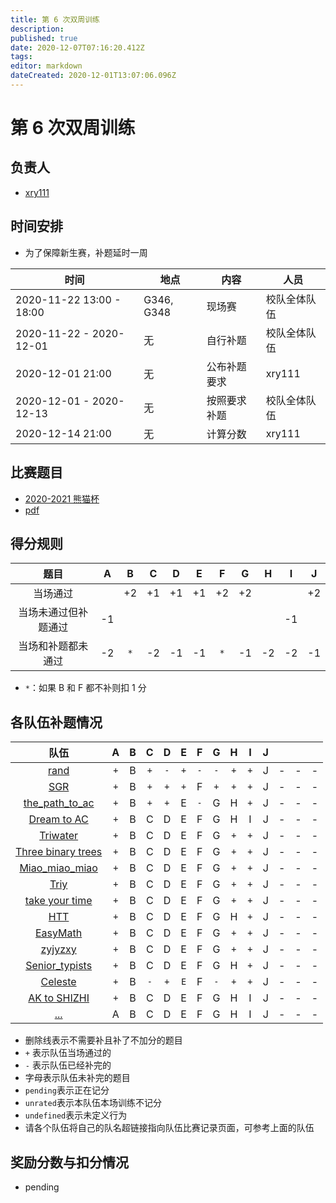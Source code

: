 ```yaml
---
title: 第 6 次双周训练
description: 
published: true
date: 2020-12-07T07:16:20.412Z
tags: 
editor: markdown
dateCreated: 2020-12-01T13:07:06.096Z
---
```


# 第 6 次双周训练

## 负责人

* [xry111](/person/xry111)

## 时间安排

* 为了保障新生赛，补题延时一周

| 时间 | 地点  | 内容 | 人员 |
|---|---|---|---|
| 2020-11-22 13:00 - 18:00 | G346, G348 | 现场赛 | 校队全体队伍 |
| 2020-11-22 - 2020-12-01 | 无 | 自行补题 | 校队全体队伍 |
| 2020-12-01 21:00 | 无 | 公布补题要求 | xry111 |
| 2020-12-01 - 2020-12-13 | 无 | 按照要求补题 | 校队全体队伍 |
| 2020-12-14 21:00 | 无 | 计算分数 | xry111 |

## 比赛题目

* [2020-2021 熊猫杯](https://codeforces.com/group/2l2uaz0vCx/contest/102870)
* [pdf](/orz-panda/2020-2021/statements.pdf)

## 得分规则
|题目|A|B|C|D|E|F|G|H|I|J|
|:-:|:-:|:-:|:-:|:-:|:-:|:-:|:-:|:-:|:-:|:-:|
|当场通过| | +2 | +1 | +1 | +1 | +2 | +2 | | | +2 |
|当场未通过但补题通过|-1| | | | | | |  | -1 | |
|当场和补题都未通过|-2| `*` |-2|-1|-1| `*` |-1|-2|-2|-1|

* `*`：如果 B 和 F 都不补则扣 1 分

## 各队伍补题情况

|队伍|A|B|C|D|E|F|G|H|I|J| | | |
|:-:|:-:|:-:|:-:|:-:|:-:|:-:|:-:|:-:|:-:|:-:|:-:|:-:|:-:|
|[rand](/nonexist)|`+`|B|`+`|`-`|`+`|`-`|`-`|`+`|`+`|J|-|-|-|
|[SGR](/team/SGR)|`+`|B|`+`|`+`|`+`|F|`+`|`+`|`+`|J|-|-|-|
|[the_path_to_ac](/nonexist)|`+`|B|`+`|`+`|E|`-`|G|H|`+`|J|-|-|-|
|[Dream to AC](/nonexist)|`+`|B|C|D|E|F|G|H|I|J|-|-|-|
|[Triwater](/nonexist)|`+`|B|C|D|E|F|G|`+`|`+`|J|-|-|-|
|[Three binary trees](/nonexist)|`+`|B|C|D|E|F|G|`+`|`+`|J|-|-|-|
|[Miao_miao_miao](/nonexist)|`+`|B|C|D|E|F|G|`+`|`+`|J|-|-|-|
|[Triy](/nonexist)|`+`|B|C|D|E|F|G|`+`|`+`|J|-|-|-|
|[take your time](/nonexist)|`+`|B|C|D|E|F|G|`+`|`+`|J|-|-|-|
|[HTT](/nonexist)|`+`|B|C|D|E|F|G|H|`+`|J|-|-|-|
|[EasyMath](/nonexist)|`+`|B|C|D|E|F|G|`+`|`+`|J|-|-|-|
|[zyjyzxy](/nonexist)|`+`|B|C|D|E|F|G|`+`|`+`|J|-|-|-|
|[Senior_typists](/nonexist)|`+`|B|C|D|E|F|G|H|`+`|J|-|-|-|
|[Celeste](/team/Celeste)|`+`|B|`-`|`+`|`E`|F|`-`|`+`|`+`|J|-|-|-|
|[AK to SHIZHI](/nonexist)|`+`|B|C|D|E|F|G|H|I|J|-|-|-|
|[...](/nonexist)|A|B|C|D|E|F|G|H|I|J|-|-|-|


* 删除线表示不需要补且补了不加分的题目
* `+` 表示队伍当场通过的
* `-` 表示队伍已经补完的
* 字母表示队伍未补完的题目
* `pending`表示正在记分
* `unrated`表示本队伍本场训练不记分
* `undefined`表示未定义行为
* 请各个队伍将自己的队名超链接指向队伍比赛记录页面，可参考上面的队伍

## 奖励分数与扣分情况

* pending